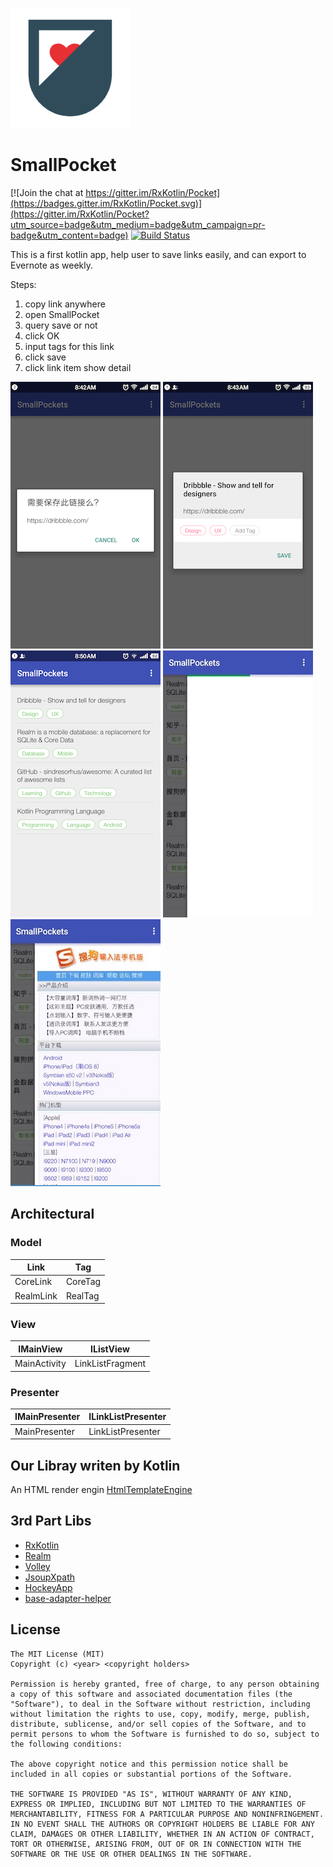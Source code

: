 ![SmallPocket](./app/src/main/res/mipmap-xxxhdpi/ic_launcher.png)

# SmallPocket

[![Join the chat at https://gitter.im/RxKotlin/Pocket](https://badges.gitter.im/RxKotlin/Pocket.svg)](https://gitter.im/RxKotlin/Pocket?utm_source=badge&utm_medium=badge&utm_campaign=pr-badge&utm_content=badge)
[![Build
Status](https://travis-ci.org/RxKotlin/Pocket.svg?branch=master)](https://travis-ci.org/RxKotlin/Pocket)

This is a first kotlin app, help user to save links easily, and can export to Evernote as weekly.

Steps:

1. copy link anywhere
2. open SmallPocket
3. query save or not
4. click OK
5. input tags for this link
6. click save
7. click link item show detail

![1](./screenshot/1k.png)
![2](./screenshot/2k.png)
![3](./screenshot/3k.png)
![4](./screenshot/4k.png)
![5](./screenshot/5k.png)

## Architectural

### Model
|Link|Tag|
|---|---|
|CoreLink|CoreTag|
|RealmLink|RealTag|

### View
|IMainView|IListView|
|---|---|
|MainActivity|LinkListFragment|

### Presenter
|IMainPresenter|ILinkListPresenter|
|---|---|
|MainPresenter|LinkListPresenter|


## Our Libray writen by Kotlin

An HTML render engin [HtmlTemplateEngine](https://github.com/RxKotlin/HtmlTemplateEngine)

## 3rd Part Libs

* [RxKotlin](https://github.com/ReactiveX/RxKotlin)
* [Realm](https://realm.io/)
* [Volley](https://github.com/mcxiaoke/android-volley)
* [JsoupXpath](https://github.com/zhegexiaohuozi/JsoupXpath)
* [HockeyApp](https://www.hockeyapp.net/)
* [base-adapter-helper](https://github.com/JoanZapata/base-adapter-helper)


## License

```
The MIT License (MIT)
Copyright (c) <year> <copyright holders>

Permission is hereby granted, free of charge, to any person obtaining a copy of this software and associated documentation files (the "Software"), to deal in the Software without restriction, including without limitation the rights to use, copy, modify, merge, publish, distribute, sublicense, and/or sell copies of the Software, and to permit persons to whom the Software is furnished to do so, subject to the following conditions:

The above copyright notice and this permission notice shall be included in all copies or substantial portions of the Software.

THE SOFTWARE IS PROVIDED "AS IS", WITHOUT WARRANTY OF ANY KIND, EXPRESS OR IMPLIED, INCLUDING BUT NOT LIMITED TO THE WARRANTIES OF MERCHANTABILITY, FITNESS FOR A PARTICULAR PURPOSE AND NONINFRINGEMENT. IN NO EVENT SHALL THE AUTHORS OR COPYRIGHT HOLDERS BE LIABLE FOR ANY CLAIM, DAMAGES OR OTHER LIABILITY, WHETHER IN AN ACTION OF CONTRACT, TORT OR OTHERWISE, ARISING FROM, OUT OF OR IN CONNECTION WITH THE SOFTWARE OR THE USE OR OTHER DEALINGS IN THE SOFTWARE.
```

